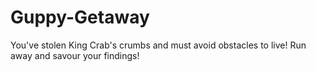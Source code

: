 # Guppy-Getaway
You've stolen King Crab's crumbs and must avoid obstacles to live! Run away and savour your findings!
